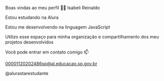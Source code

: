 Boas vindas ao meu perfil 💙💙
Isabeli Reinaldo

Estou estudando na Alura

Estou me desenvolvendo na linguagem JavaScript

Utilizo esse espaço para minha organização e compartilhamento dos meu projetos desenvolvidos

Você pode entrar em contato comigo 📫

00001120202486sp@al.educacao.sp.gov.br

@alurastarestudante
